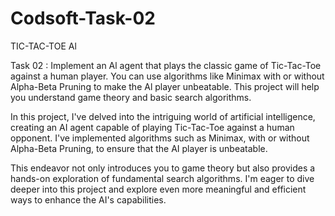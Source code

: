 # Codsoft-Task-02

TIC-TAC-TOE Al


Task 02 : Implement an Al agent that plays the classic game of Tic-Tac-Toe
against a human player. You can use algorithms like Minimax with
or without Alpha-Beta Pruning to make the Al player unbeatable.
This project will help you understand game theory and basic search
algorithms.


In this project, I've delved into the intriguing world of artificial intelligence, creating an AI agent capable of playing Tic-Tac-Toe against a human opponent. I've implemented algorithms such as Minimax, with or without Alpha-Beta Pruning, to ensure that the AI player is unbeatable.

This endeavor not only introduces you to game theory but also provides a hands-on exploration of fundamental search algorithms. I'm eager to dive deeper into this project and explore even more meaningful and efficient ways to enhance the AI's capabilities. 
